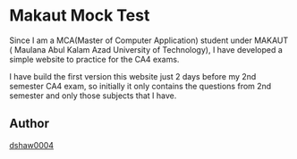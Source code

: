 # Makaut Mock Test

Since I am a MCA(Master of Computer Application) student under MAKAUT ( Maulana Abul Kalam Azad University of Technology),
I have developed a simple website to practice for the CA4 exams.

I have build the first version this website just 2 days before my 2nd semester CA4 exam,
so initially it only contains the questions from 2nd semester and only those subjects that I have.

## Author

[dshaw0004](https://dipankarshaw.web.app)
